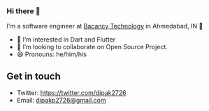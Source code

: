 ### Hi there 👋

I'm a software engineer at [Bacancy Technology](https://www.bacancytechnology.com/) in Ahmedabad, IN 🌆

- 👀 I’m interested in Dart and Flutter
- 💞️ I’m looking to collaborate on Open Source Project.
- 😄 Pronouns: he/him/his

## Get in touch

- Twitter: https://twitter.com/dipak2726
- Email: [dipakp2726@gmail.com](mailto:dipakp2726@gmail.com)


<!---
dipakp2726/dipakp2726 is a ✨ special ✨ repository because its `README.md` (this file) appears on your GitHub profile.
You can click the Preview link to take a look at your changes.
--->
